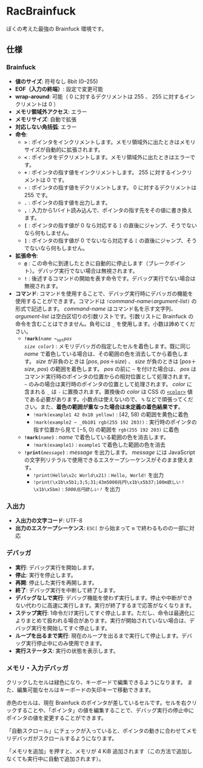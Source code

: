 # RacBrainfuck

ぼくの考えた最強の Brainfuck 環境です。

## 仕様

### Brainfuck

- **値のサイズ**: 符号なし 8bit (0–255)
- **EOF（入力の終端）**: 設定で変更可能
- **wrap-around**: 可能（ 0 に対するデクリメントは 255 、 255 に対するインクリメントは 0 ）
- **メモリ領域外アクセス**: エラー
- **メモリサイズ**: 自動で拡張
- **対応しない角括弧**: エラー
- **命令**:
  - **`>`** : ポインタをインクリメントします。メモリ領域外に出たときはメモリサイズが自動的に拡張されます。
  - **`<`** : ポインタをデクリメントします。メモリ領域外に出たときはエラーです。
  - **`+`** : ポインタの指す値をインクリメントします。 255 に対するインクリメントは 0 です。
  - **`-`** : ポインタの指す値をデクリメントします。 0 に対するデクリメントは 255 です。
  - **`.`** : ポインタの指す値を出力します。
  - **`,`** : 入力から1バイト読み込んで、ポインタの指す先をその値に書き換えます。
  - **`[`** : ポインタの指す値が 0 なら対応する `]` の直後にジャンプ、そうでないなら何もしません。
  - **`]`** : ポインタの指す値が 0 でないなら対応する `[` の直後にジャンプ、そうでないなら何もしません。
- **拡張命令**:
  - **`@`** : この命令に到達したときに自動的に停止します（ブレークポイント）。デバッグ実行でない場合は無視されます。
  - **`!`** : 後述するコマンドの開始を表す命令です。デバッグ実行でない場合は無視されます。
- **コマンド**: コマンドを使用することで、デバッグ実行時にデバッガの機能を使用することができます。コマンドは `!`*command-name*`(`*argument-list*`)` の形式で記述します。 *command-name* はコマンド名を示す文字列、 *argument-list* は空白区切りの引数リストです。引数リストに Brainfuck の命令を含むことはできません。負号には `_` を使用します。小数は諦めてください。
  - <code><b>!mark(</b><i>name</i> <b>~</b><sub>opt</sub><i>pos</i> <i>size</i> <i>color</i><b>)</b></code> : メモリデバッガの指定したセルを着色します。既に同じ *name* で着色している場合は、その範囲の色を消去してから着色します。 *size* が非負のときは [*pos*, *pos*＋*size*) 、 *size* が負のときは [*pos*＋*size*, *pos*) の範囲を着色します。 *pos* の前に `~` を付けた場合は、 *pos* はコマンド実行時のポインタの位置からの相対位置として処理されます。 `~` のみの場合は実行時のポインタの位置として処理されます。 *color* に含まれる `_` は `-` に置換されます。置換後の *color* は CSS の [`<color>`](https://developer.mozilla.org/ja/docs/Web/CSS/color_value) 値である必要があります。小数点は使えないので、 `%` などで頑張ってください。また、**着色の範囲が重なった場合は未定義の着色結果です**。
    - `!mark(example1 42 0x10 yellow)` : [42, 58) の範囲を黄色に着色
    - `!mark(example2 ~ _0b101 rgb(255 192 203))` : 実行時のポインタの指す位置から見て [−5, 0) の範囲を `rgb(255 192 203)` に着色
  - <code><b>!mark(</b><i>name</i><b>)</b></code> : *name* で着色している範囲の色を消去します。
    - `!mark(example1)` : `example1` で着色した範囲の色を消去
  - <code><b>!print(</b><i>message</i><b>)</b></code> : *message* を出力します。 *message* には JavaScript の文字列リテラルで使用できるエスケープシーケンスがそのまま使えます。
    - `!print(Hello\x2c World\x21)` : `Hello, World!` を出力
    - `!print(\x1b\x5b1;3;5;31;43m5000兆円\x1b\x5b37;100m欲しい！\x1b\x5bm)` : <code><i>5000兆円欲しい！</i></code> を出力

### 入出力

- **入出力の文字コード**: UTF-8
- **出力のエスケープシーケンス**: `ESC[` から始まって `m` で終わるものの一部に対応

### デバッガ

- **実行**: デバッグ実行を開始します。
- **停止**: 実行を停止します。
- **再開**: 停止した実行を再開します。
- **終了**: デバッグ実行を中断して終了します。
- **デバッグなしで実行**: デバッグ機能を使わず実行します。停止や中断ができない代わりに高速に実行します。実行が終了するまで応答がなくなります。
- **ステップ実行**: 1命令だけ実行してすぐ停止します。ただし、命令は最適化によりまとめて扱われる場合があります。実行が開始されていない場合は、デバッグ実行を開始してすぐ停止します。
- **ループを出るまで実行**: 現在のループを出るまで実行して停止します。デバッグ実行停止中にのみ使用できます。
- **実行ステータス**: 実行の状態を表示します。

### メモリ・入力デバッガ

クリックしたセルは緑色になり、キーボードで編集できるようになります。
また、編集可能なセルはキーボードの矢印キーで移動できます。

赤色のセルは、現在 Brainfuck のポインタが差しているセルです。セルを右クリックすることや、「ポインタ」の値を編集することで、デバッグ実行の停止中にポインタの値を変更することができます。

「自動スクロール」にチェックが入っていると、ポインタの動きに合わせてメモリデバッガがスクロールするようになります。

「メモリを追加」を押すと、メモリが 4 KiB 追加されます（この方法で追加しなくても実行中に自動で追加されます）。
